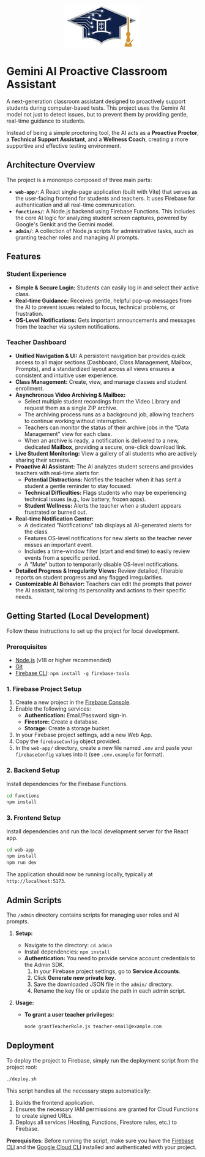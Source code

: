 <p align="center"><img src="web-app/src/assets/logo.jpg" alt="Gemini AI Classroom Assistant Logo" width="200"/></p>

# Gemini AI Proactive Classroom Assistant

A next-generation classroom assistant designed to proactively support students during computer-based tests. This project uses the Gemini AI model not just to detect issues, but to prevent them by providing gentle, real-time guidance to students.

Instead of being a simple proctoring tool, the AI acts as a **Proactive Proctor**, a **Technical Support Assistant**, and a **Wellness Coach**, creating a more supportive and effective testing environment.

## Architecture Overview

The project is a monorepo composed of three main parts:

*   **`web-app/`**: A React single-page application (built with Vite) that serves as the user-facing frontend for students and teachers. It uses Firebase for authentication and all real-time communication.
*   **`functions/`**: A Node.js backend using Firebase Functions. This includes the core AI logic for analyzing student screen captures, powered by Google's Genkit and the Gemini model.
*   **`admin/`**: A collection of Node.js scripts for administrative tasks, such as granting teacher roles and managing AI prompts.

## Features

### Student Experience

*   **Simple & Secure Login:** Students can easily log in and select their active class.
*   **Real-time Guidance:** Receives gentle, helpful pop-up messages from the AI to prevent issues related to focus, technical problems, or frustration.
*   **OS-Level Notifications:** Gets important announcements and messages from the teacher via system notifications.

### Teacher Dashboard

*   **Unified Navigation & UI:** A persistent navigation bar provides quick access to all major sections (Dashboard, Class Management, Mailbox, Prompts), and a standardized layout across all views ensures a consistent and intuitive user experience.
*   **Class Management:** Create, view, and manage classes and student enrollment.
*   **Asynchronous Video Archiving & Mailbox:**
    *   Select multiple student recordings from the Video Library and request them as a single ZIP archive.
    *   The archiving process runs as a background job, allowing teachers to continue working without interruption.
    *   Teachers can monitor the status of their archive jobs in the "Data Management" view for each class.
    *   When an archive is ready, a notification is delivered to a new, dedicated **Mailbox**, providing a secure, one-click download link.
*   **Live Student Monitoring:** View a gallery of all students who are actively sharing their screens.
*   **Proactive AI Assistant:** The AI analyzes student screens and provides teachers with real-time alerts for:
    *   **Potential Distractions:** Notifies the teacher when it has sent a student a gentle reminder to stay focused.
    *   **Technical Difficulties:** Flags students who may be experiencing technical issues (e.g., low battery, frozen apps).
    *   **Student Wellness:** Alerts the teacher when a student appears frustrated or burned out.
*   **Real-time Notification Center:**
    *   A dedicated "Notifications" tab displays all AI-generated alerts for the class.
    *   Features OS-level notifications for new alerts so the teacher never misses an important event.
    *   Includes a time-window filter (start and end time) to easily review events from a specific period.
    *   A "Mute" button to temporarily disable OS-level notifications.
*   **Detailed Progress & Irregularity Views:** Review detailed, filterable reports on student progress and any flagged irregularities.
*   **Customizable AI Behavior:** Teachers can edit the prompts that power the AI assistant, tailoring its personality and actions to their specific needs.

## Getting Started (Local Development)

Follow these instructions to set up the project for local development.

### Prerequisites

*   [Node.js](https://nodejs.org/) (v18 or higher recommended)
*   [Git](https://git-scm.com/)
*   [Firebase CLI](https://firebase.google.com/docs/cli#install_the_cli): `npm install -g firebase-tools`

### 1. Firebase Project Setup

1.  Create a new project in the [Firebase Console](https://console.firebase.google.com/).
2.  Enable the following services:
    *   **Authentication:** Email/Password sign-in.
    *   **Firestore:** Create a database.
    *   **Storage:** Create a storage bucket.
3.  In your Firebase project settings, add a new Web App.
4.  Copy the `firebaseConfig` object provided.
5.  In the `web-app/` directory, create a new file named `.env` and paste your `firebaseConfig` values into it (see `.env.example` for format).

### 2. Backend Setup

Install dependencies for the Firebase Functions.

```bash
cd functions
npm install
```

### 3. Frontend Setup

Install dependencies and run the local development server for the React app.

```bash
cd web-app
npm install
npm run dev
```

The application should now be running locally, typically at `http://localhost:5173`.

## Admin Scripts

The `/admin` directory contains scripts for managing user roles and AI prompts.

1.  **Setup:**
    *   Navigate to the directory: `cd admin`
    *   Install dependencies: `npm install`
    *   **Authentication:** You need to provide service account credentials to the Admin SDK.
        1.  In your Firebase project settings, go to **Service Accounts**.
        2.  Click **Generate new private key**.
        3.  Save the downloaded JSON file in the `admin/` directory.
        4.  Rename the key file or update the path in each admin script.

2.  **Usage:**
    *   **To grant a user teacher privileges:**
        ```bash
        node grantTeacherRole.js teacher-email@example.com
        ```

## Deployment

To deploy the project to Firebase, simply run the deployment script from the project root:

```bash
./deploy.sh
```

This script handles all the necessary steps automatically:
1.  Builds the frontend application.
2.  Ensures the necessary IAM permissions are granted for Cloud Functions to create signed URLs.
3.  Deploys all services (Hosting, Functions, Firestore rules, etc.) to Firebase.

**Prerequisites:** Before running the script, make sure you have the [Firebase CLI](https://firebase.google.com/docs/cli) and the [Google Cloud CLI](https://cloud.google.com/sdk/docs/install) installed and authenticated with your project.
